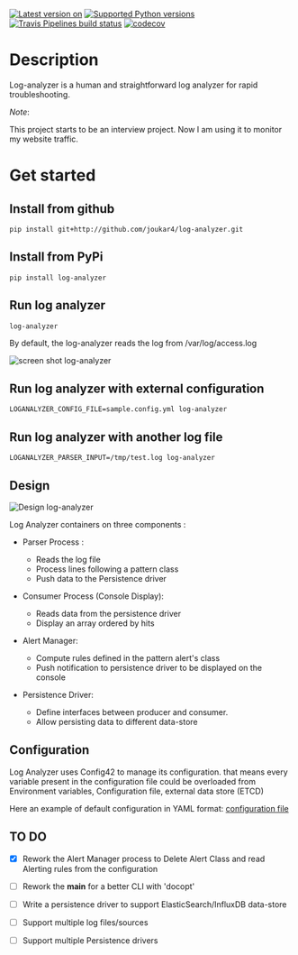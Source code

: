 [![Latest version on](https://badge.fury.io/py/log-analyzer.svg)](https://badge.fury.io/py/log-analyzer)
[![Supported Python versions](https://img.shields.io/pypi/pyversions/log-analyzer.svg)](https://pypi.org/project/log-analyzer/)
[![Travis Pipelines build status](https://img.shields.io/travis/com/yurilaaziz/log-analyzer.svg)](https://travis-ci.com/yurilaaziz/log-analyzer/)
[![codecov](https://codecov.io/gh/yurilaaziz/log-analyzer/branch/master/graph/badge.svg)](https://codecov.io/gh/yurilaaziz/log-analyzer)

# Description
Log-analyzer is a human and straightforward log analyzer for rapid troubleshooting.

*Note*:

This project starts to be an interview project. Now I am using it to monitor my website traffic.

# Get started 

## Install from github 
```
pip install git+http://github.com/joukar4/log-analyzer.git

```

## Install from PyPi 
```
pip install log-analyzer

```

## Run log analyzer
````commandline
log-analyzer 
````
By default, the log-analyzer reads the log from /var/log/access.log

![screen shot log-analyzer](artwork/screenshot.png)


## Run log analyzer with external configuration
````commandline
LOGANALYZER_CONFIG_FILE=sample.config.yml log-analyzer 
````

## Run log analyzer with another log file
````commandline
LOGANALYZER_PARSER_INPUT=/tmp/test.log log-analyzer 
````

## Design 
![Design log-analyzer](artwork/design.png)


Log Analyzer containers on three components : 
* Parser Process : 
   * Reads the log file 
   * Process lines following a pattern class
   * Push data to the Persistence driver
* Consumer Process (Console Display):
   * Reads data from the persistence driver
   * Display an array ordered by hits 
* Alert Manager:
   * Compute rules defined in the pattern alert's class
   * Push notification to persistence driver to be displayed on the console   
   
* Persistence Driver:
   * Define interfaces between producer and consumer.
   * Allow persisting data to different data-store 

## Configuration 

Log Analyzer uses Config42 to manage its configuration. that means every variable present in the configuration file could be overloaded from 
Environment variables, Configuration file, external data store (ETCD)

Here an example of default configuration in YAML format:
[configuration file](sample.config.yml)


## TO DO 
- [x] Rework the Alert Manager process to Delete Alert Class and read Alerting rules from the configuration 
- [ ] Rework the __main__ for a better CLI with 'docopt' 
- [ ] Write a persistence driver to support ElasticSearch/InfluxDB data-store
- [ ] Support multiple log files/sources
- [ ] Support multiple Persistence drivers







